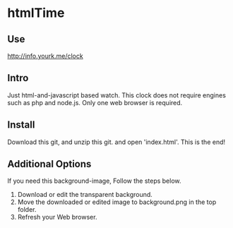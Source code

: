 # htmlTime
## Use
http://info.yourk.me/clock
## Intro
Just html-and-javascript based watch.
This clock does not require engines such as php and node.js. Only one web browser is required.
## Install
Download this git, and unzip this git. and open 'index.html'. This is the end!
## Additional Options
If you need this background-image, Follow the steps below.
1. Download or edit the transparent background.
2. Move the downloaded or edited image to background.png in the top folder.
3. Refresh your Web browser.
